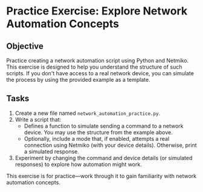 # Practice Exercise: Explore Network Automation Concepts

## Objective
Practice creating a network automation script using Python and Netmiko. This exercise is designed to help you understand the structure of such scripts. If you don't have access to a real network device, you can simulate the process by using the provided example as a template.

## Tasks
1. Create a new file named `network_automation_practice.py`.
2. Write a script that:
   - Defines a function to simulate sending a command to a network device. You may use the structure from the example above.
   - Optionally, include a mode that, if enabled, attempts a real connection using Netmiko (with your device details). Otherwise, print a simulated response.
3. Experiment by changing the command and device details (or simulated responses) to explore how automation might work.

This exercise is for practice—work through it to gain familiarity with network automation concepts.

